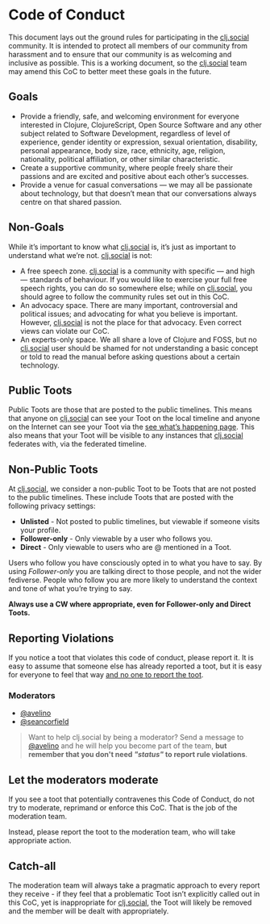 # Code of Conduct

This document lays out the ground rules for participating in the [clj.social](https://clj.social) community.
It is intended to protect all members of our community from harassment and to ensure that our community is 
as welcoming and inclusive as possible. This is a working document, so the [clj.social](https://clj.social) 
team may amend this CoC to better meet these goals in the future.

## Goals

- Provide a friendly, safe, and welcoming environment for everyone interested in Clojure, ClojureScript, 
Open Source Software and any other subject related to Software Development, regardless of level of experience, 
gender identity or expression, sexual orientation, disability, personal appearance, body size, race, ethnicity, 
age, religion, nationality, political affiliation, or other similar characteristic.
- Create a supportive community, where people freely share their passions and are excited and positive about 
each other’s successes.
- Provide a venue for casual conversations — we may all be passionate about technology, but that doesn’t 
mean that our conversations always centre on that shared passion.

## Non-Goals

While it’s important to know what [clj.social](https://clj.social) is, it’s just as important to understand 
what we’re not. [clj.social](https://clj.social) is not:

- A free speech zone. [clj.social](https://clj.social) is a community with specific — and high — standards of 
behaviour. If you would like to exercise your full free speech rights, you can do so somewhere else; while on 
[clj.social](https://clj.social), you should agree to follow the community rules set out in this CoC.
- An advocacy space. There are many important, controversial and political issues; and advocating for what 
you believe is important. However, [clj.social](https://clj.social) is not the place for that advocacy. 
Even correct views can violate our CoC.
- An experts-only space. We all share a love of Clojure and FOSS, but no [clj.social](https://clj.social) 
user should be shamed for not understanding a basic concept or told to read the manual before asking 
questions about a certain technology.

## Public Toots

Public Toots are those that are posted to the public timelines. This means that anyone on 
[clj.social](https://clj.social) can see your Toot on the local timeline and anyone on the Internet can see 
your Toot via the [see what’s happening page](https://clj.social/public). This also means that your Toot 
will be visible to any instances that [clj.social](https://clj.social) federates with, via the federated 
timeline.

## Non-Public Toots

At [clj.social](https://clj.social), we consider a non-public Toot to be Toots that are not posted to the 
public timelines. These include Toots that are posted with the following privacy settings:

- **Unlisted** - Not posted to public timelines, but viewable if someone visits your profile.
- **Follower-only** - Only viewable by a user who follows you.
- **Direct** - Only viewable to users who are @ mentioned in a Toot.

Users who follow you have consciously opted in to what you have to say. By using _Follower-only_ you 
are talking direct to those people, and not the wider fediverse. People who follow you are more likely 
to understand the context and tone of what you’re trying to say.

**Always use a CW where appropriate, even for Follower-only and Direct Toots.**

## Reporting Violations

If you notice a toot that violates this code of conduct, please report it. It is easy to assume that 
someone else has already reported a toot, but it is easy for everyone to feel that way [and no one to 
report the toot](https://en.wikipedia.org/wiki/Bystander_effect).

### Moderators

- [@avelino](https://clj.social/@avelino)
- [@seancorfield](https://clj.social/@seancorfield)

> Want to help clj.social by being a moderator? Send a message to [@avelino](https://clj.social/@avelino) and he will help you become part of the team, **but remember that you don't need _"status"_ to report rule violations**.

## Let the moderators moderate
If you see a toot that potentially contravenes this Code of Conduct, do not try to moderate, 
reprimand or enforce this CoC. That is the job of the moderation team.

Instead, please report the toot to the moderation team, who will take appropriate action.

## Catch-all

The moderation team will always take a pragmatic approach to every report they receive - if they 
feel that a problematic Toot isn’t explicitly called out in this CoC, yet is inappropriate for 
[clj.social](https://clj.social), the Toot will likely be removed and the member will be dealt 
with appropriately.
